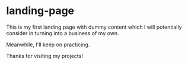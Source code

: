 # landing-page
This is my first landing page with dummy content which I will potentially consider in turning into a business of my own.

Meanwhile, I'll keep on practicing.

Thanks for visiting my projects!
